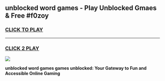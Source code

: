 
## unblocked word games - Play Unblocked Gmaes & Free #f0zoy
<h3>
<a href="https://news.freeplayer.one?title=unblocked_word_games&ref=03M">CLICK TO PLAY</a></h3>
<hr>

<h3>
<a href="https://news.freeplayer.one?title=unblocked_word_games&ref=03M">CLICK 2 PLAY</a>
  
</h3>

<a href="https://news.freeplayer.one?title=unblocked_word_games&ref=03M"><img src="https://clearcache.store/games.png"></a>


**unblocked word games games unblocked: Your Gateway to Fun and Accessible Online Gaming**
